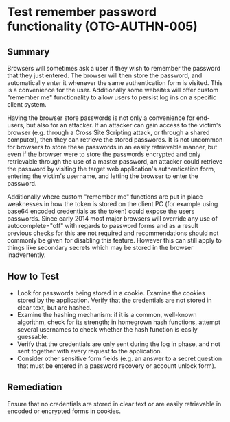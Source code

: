 # Test remember password functionality (OTG-AUTHN-005)



## Summary

Browsers will sometimes ask a user if they wish to remember the password that they just entered. The browser will then store the password, and automatically enter it whenever the same authentication form is visited. This is a convenience for the user.
Additionally some websites will offer custom "remember me" functionality to allow users to persist log ins on a specific client system.


Having the browser store passwords is not only a convenience for end-users, but also for an attacker. If an attacker can gain access to the victim's browser (e.g. through a Cross Site Scripting attack, or through a shared computer), then they can retrieve the stored passwords. It is not uncommon for browsers to store these passwords in an easily retrievable manner, but even if the browser were to store the passwords encrypted and only retrievable through the use of a master password, an attacker could retrieve the password by visiting the target web application's authentication form, entering the victim's username, and letting the browser to enter the password.


Additionally where custom "remember me" functions are put in place weaknesses in how the token is stored on the client PC (for example using base64 encoded credentials as the token) could expose the users passwords. Since early 2014 most major browsers will override any use of autocomplete="off" with regards to password forms and as a result previous checks for this are not required and recommendations should not commonly be given for disabling this feature. However this can still apply to things like secondary secrets which may be stored in the browser inadvertently.


## How to Test

* Look for passwords being stored in a cookie. Examine the cookies stored by the application. Verify that the credentials are not stored in clear text, but are hashed.
* Examine the hashing mechanism: if it is a common, well-known algorithm, check for its strength; in homegrown hash functions, attempt several usernames to check whether the hash function is easily guessable.
* Verify that the credentials are only sent during the log in phase, and not sent together with every request to the application.
* Consider other sensitive form fields (e.g. an answer to a secret question that must be entered in a password recovery or account unlock form).


## Remediation

Ensure that no credentials are stored in clear text or are easily retrievable in encoded or encrypted forms in cookies.
